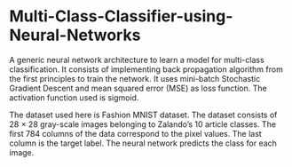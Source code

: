 # Multi-Class-Classifier-using-Neural-Networks
A generic neural network architecture to learn a model for multi-class classification. It consists of implementing back propagation algorithm from the first principles to train the network. It uses  mini-batch Stochastic Gradient Descent and mean squared error (MSE) as loss function. The activation function used is sigmoid.

The dataset used here is Fashion MNIST dataset. The dataset consists of 28 × 28 gray-scale images belonging to Zalando’s 10 article classes. The first 784 columns of the data correspond to the pixel values. The last column is the target label. The neural network predicts the class for each image.
